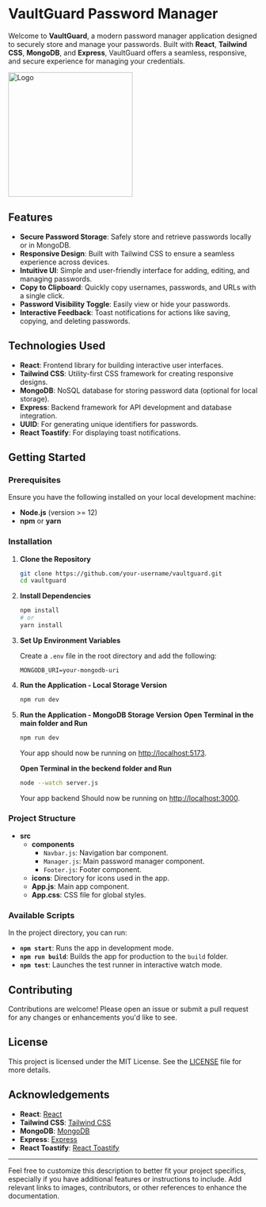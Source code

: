 # VaultGuard Password Manager

Welcome to **VaultGuard**, a modern password manager application designed to securely store and manage your passwords. Built with **React**, **Tailwind CSS**, **MongoDB**, and **Express**, VaultGuard offers a seamless, responsive, and secure experience for managing your credentials.
<div>
   <img width="251" alt="Logo" src="https://github.com/Dakshesh1234/Password-Manager/assets/95707585/171488fc-8cc8-4db8-a72c-f43bab1539c5">
</div>

## Features

- **Secure Password Storage**: Safely store and retrieve passwords locally or in MongoDB.
- **Responsive Design**: Built with Tailwind CSS to ensure a seamless experience across devices.
- **Intuitive UI**: Simple and user-friendly interface for adding, editing, and managing passwords.
- **Copy to Clipboard**: Quickly copy usernames, passwords, and URLs with a single click.
- **Password Visibility Toggle**: Easily view or hide your passwords.
- **Interactive Feedback**: Toast notifications for actions like saving, copying, and deleting passwords.

## Technologies Used

- **React**: Frontend library for building interactive user interfaces.
- **Tailwind CSS**: Utility-first CSS framework for creating responsive designs.
- **MongoDB**: NoSQL database for storing password data (optional for local storage).
- **Express**: Backend framework for API development and database integration.
- **UUID**: For generating unique identifiers for passwords.
- **React Toastify**: For displaying toast notifications.

## Getting Started

### Prerequisites

Ensure you have the following installed on your local development machine:

- **Node.js** (version >= 12)
- **npm** or **yarn**

### Installation

1. **Clone the Repository**

   ```bash
   git clone https://github.com/your-username/vaultguard.git
   cd vaultguard
   ```

2. **Install Dependencies**

   ```bash
   npm install
   # or
   yarn install
   ```

3. **Set Up Environment Variables**

   Create a `.env` file in the root directory and add the following:

   ```env
   MONGODB_URI=your-mongodb-uri
   ```

4. **Run the Application - Local Storage Version** 

   ```bash
   npm run dev
   ```
4. **Run the Application - MongoDB Storage Version** 
   **Open Terminal in the main folder and Run**
   ```bash
   npm run dev
   ```
   Your app should now be running on [http://localhost:5173]([http://localhost:5173]).
   
   **Open Terminal in the beckend folder and Run**
   ```bash
   node --watch server.js
   ```
   Your app backend Should now be running on [http://localhost:3000](http://localhost:3000).

### Project Structure

- **src**
  - **components**
    - `Navbar.js`: Navigation bar component.
    - `Manager.js`: Main password manager component.
    - `Footer.js`: Footer component.
  - **icons**: Directory for icons used in the app.
  - **App.js**: Main app component.
  - **App.css**: CSS file for global styles.

### Available Scripts

In the project directory, you can run:

- **`npm start`**: Runs the app in development mode.
- **`npm run build`**: Builds the app for production to the `build` folder.
- **`npm test`**: Launches the test runner in interactive watch mode.

## Contributing

Contributions are welcome! Please open an issue or submit a pull request for any changes or enhancements you'd like to see.

## License

This project is licensed under the MIT License. See the [LICENSE](LICENSE) file for more details.

## Acknowledgements

- **React**: [React](https://reactjs.org/)
- **Tailwind CSS**: [Tailwind CSS](https://tailwindcss.com/)
- **MongoDB**: [MongoDB](https://www.mongodb.com/)
- **Express**: [Express](https://expressjs.com/)
- **React Toastify**: [React Toastify](https://fkhadra.github.io/react-toastify/)

---

Feel free to customize this description to better fit your project specifics, especially if you have additional features or instructions to include. Add relevant links to images, contributors, or other references to enhance the documentation.
